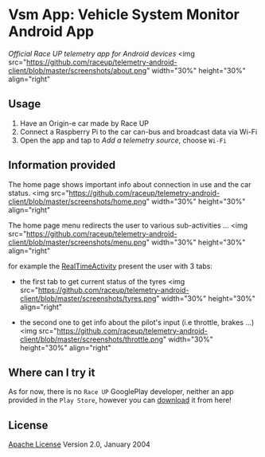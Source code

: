 # Vsm App: Vehicle System Monitor Android App
*Official Race UP telemetry app for Android devices*
<img src="https://github.com/raceup/telemetry-android-client/blob/master/screenshots/about.png" width="30%" height="30%" align="right"</img>

## Usage
1. Have an Origin-e car made by Race UP
2. Connect a Raspberry Pi to the car can-bus and broadcast data via Wi-Fi
3. Open the app and tap to *Add a telemetry source*, choose `Wi-Fi`

## Information provided
The home page shows important info about connection in use and the car status.
<img src="https://github.com/raceup/telemetry-android-client/blob/master/screenshots/home.png" width="30%" height="30%" align="right"</img>

The home page menu redirects the user to various sub-activities ...
<img src="https://github.com/raceup/telemetry-android-client/blob/master/screenshots/menu.png" width="30%" height="30%" align="right"</img>

for example the [RealTimeActivity](vsm/app/src/main/java/org/raceup/ed/telemetry/vsm/activity/RealTimeTelemetryActivity.java) present the user with 3 tabs:
- the first tab to get current status of the tyres
<img src="https://github.com/raceup/telemetry-android-client/blob/master/screenshots/tyres.png" width="30%" height="30%" align="right"</img>

- the second one to get info about the pilot's input (i.e throttle, brakes ...)
<img src="https://github.com/raceup/telemetry-android-client/blob/master/screenshots/throttle.png" width="30%" height="30%" align="right"</img>

## Where can I try it
As for now, there is no `Race UP` GooglePlay developer, neither an app provided in the `Play Store`, however you can [download](vsm/app/build/outputs/apk/app-debug.apk) it from here!

## License
[Apache License](http://www.apache.org/licenses/LICENSE-2.0) Version 2.0, January 2004
